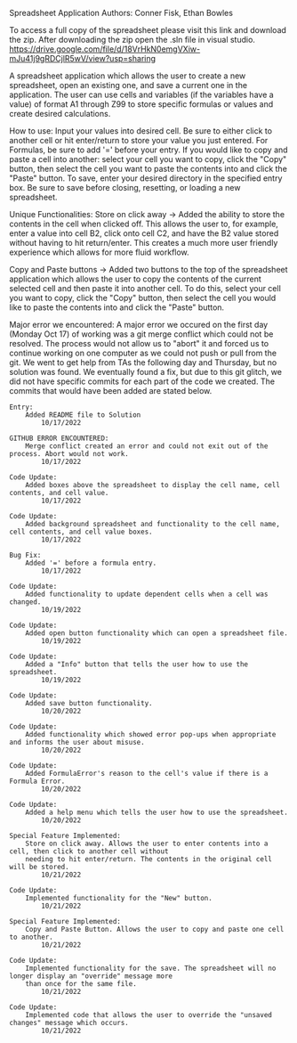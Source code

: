 
Spreadsheet Application
Authors: Conner Fisk, Ethan Bowles

To access a full copy of the spreadsheet please visit this link and download the zip. After downloading the zip open the .sln file in visual studio.
https://drive.google.com/file/d/18VrHkN0emgVXiw-mJu41j9gRDCjlR5wV/view?usp=sharing 

A spreadsheet application which allows the user to create a new spreadsheet, open an existing one, and save a current one in the application. The user can use cells 
and variables (if the variables have a value) of format A1 through Z99 to store specific formulas or values and create desired calculations.

How to use:
	Input your values into desired cell.
	Be sure to either click to another cell or hit enter/return to store your value you just entered.
	For Formulas, be sure to add '=' before your entry.
	If you would like to copy and paste a cell into another:
		select your cell you want to copy, click the "Copy" button, then select the cell you want to paste the contents into and click the "Paste" button.
	To save, enter your desired directory in the specified entry box.
	Be sure to save before closing, resetting, or loading a new spreadsheet.
	    
Unique Functionalities:
Store on click away -> Added the ability to store the contents in the cell when clicked off. This allows the user to, for example, enter a value into cell B2, click 
onto cell C2, and have the B2 value stored without having to hit return/enter. This creates a much more user friendly experience which allows for more fluid workflow.

Copy and Paste buttons -> Added two buttons to the top of the spreadsheet application which allows the user to copy the contents of the current selected cell and then 
paste it into another cell. To do this, select your cell you want to copy, click the "Copy" button, then select the cell you would like to paste the contents into and 
click the "Paste" button.


Major error we encountered:
	A major error we occured on the first day (Monday Oct 17) of working was a git merge conflict which could not be resolved. The process would not allow us 
	to "abort" it and forced us to continue working on one computer as we could not push or pull from the git. We went to get help from TAs the following day 
	and Thursday, but no solution was found. We eventually found a fix, but due to this git glitch, we did not have specific commits for each part of the code 
	we created. The commits that would have been added are stated below.
	
	Entry:
		Added README file to Solution
			10/17/2022

	GITHUB ERROR ENCOUNTERED:
		Merge conflict created an error and could not exit out of the process. Abort would not work.
			10/17/2022

	Code Update:
		Added boxes above the spreadsheet to display the cell name, cell contents, and cell value.
			10/17/2022 

	Code Update:
		Added background spreadsheet and functionality to the cell name, cell contents, and cell value boxes.
			10/17/2022

	Bug Fix:
		Added '=' before a formula entry.
			10/17/2022
	
	Code Update:
		Added functionality to update dependent cells when a cell was changed.
			10/19/2022

	Code Update:
		Added open button functionality which can open a spreadsheet file.
			10/19/2022
			
	Code Update:
		Added a "Info" button that tells the user how to use the spreadsheet.
			10/19/2022

	Code Update:
		Added save button functionality.
			10/20/2022

	Code Update:
		Added functionality which showed error pop-ups when appropriate and informs the user about misuse.
			10/20/2022

	Code Update:
		Added FormulaError's reason to the cell's value if there is a Formula Error.
			10/20/2022

	Code Update:
		Added a help menu which tells the user how to use the spreadsheet.
			10/20/2022
			
	Special Feature Implemented:
		Store on click away. Allows the user to enter contents into a cell, then click to another cell without 
		needing to hit enter/return. The contents in the original cell will be stored.
			10/21/2022
			
	Code Update:
		Implemented functionality for the "New" button.
			10/21/2022
	
	Special Feature Implemented:
		Copy and Paste Button. Allows the user to copy and paste one cell to another.
			10/21/2022
			
	Code Update:
		Implemented functionality for the save. The spreadsheet will no longer display an "override" message more 
		than once for the same file.
			10/21/2022
			
	Code Update:
		Implemented code that allows the user to override the "unsaved changes" message which occurs.
			10/21/2022
